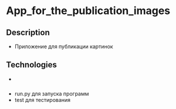 # App_for_the_publication_images

## Description
- Приложение для публикации картинок 

## Technologies
-

### 
- run.py для запуска программ
- test для тестирования

